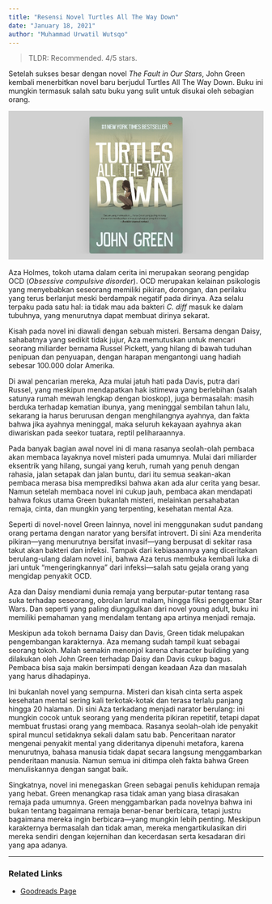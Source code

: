 ```yaml
---
title: "Resensi Novel Turtles All The Way Down"
date: "January 18, 2021"
author: "Muhammad Urwatil Wutsqo"
---
```


> TLDR: Recommended. 4/5 stars.

Setelah sukses besar dengan novel _The Fault in Our Stars_, John Green kembali menerbitkan novel baru berjudul Turtles All The Way Down. Buku ini mungkin termasuk salah satu buku yang sulit untuk disukai oleh sebagian orang.

![Turtles All The Way Down Cover](../../images/tatwd-cover.png)

Aza Holmes, tokoh utama dalam cerita ini merupakan seorang pengidap OCD (_Obsessive compulsive disorder_). OCD merupakan kelainan psikologis yang menyebabkan seseorang memiliki pikiran, dorongan, dan perilaku yang terus berlanjut meski berdampak negatif pada dirinya. Aza selalu terpaku pada satu hal: ia tidak mau ada bakteri _C. diff_ masuk ke dalam tubuhnya, yang menurutnya dapat membuat dirinya sekarat.

Kisah pada novel ini diawali dengan sebuah misteri. Bersama dengan Daisy, sahabatnya yang sedikit tidak jujur, Aza memutuskan untuk mencari seorang miliarder bernama Russel Pickett, yang hilang di bawah tuduhan penipuan dan penyuapan, dengan harapan mengantongi uang hadiah sebesar 100.000 dolar Amerika.

Di awal pencarian mereka, Aza mulai jatuh hati pada Davis, putra dari Russel, yang meskipun mendapatkan hak istimewa yang berlebihan (salah satunya rumah mewah lengkap dengan bioskop), juga bermasalah: masih berduka terhadap kematian ibunya, yang meninggal sembilan tahun lalu, sekarang ia harus berurusan dengan menghilangnya ayahnya, dan fakta bahwa jika ayahnya meninggal, maka seluruh kekayaan ayahnya akan diwariskan pada seekor tuatara, reptil peliharaannya.

Pada banyak bagian awal novel ini di mana rasanya seolah-olah pembaca akan membaca layaknya novel misteri pada umumnya. Mulai dari miliarder eksentrik yang hilang, sungai yang keruh, rumah yang penuh dengan rahasia, jalan setapak dan jalan buntu, dari itu semua seakan-akan pembaca merasa bisa memprediksi bahwa akan ada alur cerita yang besar. Namun setelah membaca novel ini cukup jauh, pembaca akan mendapati bahwa fokus utama Green bukanlah misteri, melainkan persahabatan remaja, cinta, dan mungkin yang terpenting, kesehatan mental Aza.

Seperti di novel-novel Green lainnya, novel ini menggunakan sudut pandang orang pertama dengan narator yang bersifat introvert. Di sini Aza menderita pikiran—yang menurutnya bersifat invasif—yang berpusat di sekitar rasa takut akan bakteri dan infeksi. Tampak dari kebiasaannya yang diceritakan berulang-ulang dalam novel ini, bahwa Aza terus membuka kembali luka di jari untuk “mengeringkannya” dari infeksi—salah satu gejala orang yang mengidap penyakit OCD.

Aza dan Daisy mendiami dunia remaja yang berputar-putar tentang rasa suka terhadap seseorang, obrolan larut malam, hingga fiksi penggemar Star Wars. Dan seperti yang paling diunggulkan dari novel young adult, buku ini memiliki pemahaman yang mendalam tentang apa artinya menjadi remaja.

Meskipun ada tokoh bernama Daisy dan Davis, Green tidak melupakan pengembangan karakternya. Aza memang sudah tampil kuat sebagai seorang tokoh. Malah semakin menonjol karena character building yang dilakukan oleh John Green terhadap Daisy dan Davis cukup bagus. Pembaca bisa saja makin bersimpati dengan keadaan Aza dan masalah yang harus dihadapinya.

Ini bukanlah novel yang sempurna. Misteri dan kisah cinta serta aspek kesehatan mental sering kali terkotak-kotak dan terasa terlalu panjang hingga 20 halaman. Di sini Aza terkadang menjadi narator berulang: ini mungkin cocok untuk seorang yang menderita pikiran repetitif, tetapi dapat membuat frustasi orang yang membaca. Rasanya seolah-olah ide penyakit spiral muncul setidaknya sekali dalam satu bab. Penceritaan narator mengenai penyakit mental yang dideritanya dipenuhi metafora, karena menurutnya, bahasa manusia tidak dapat secara langsung menggambarkan penderitaan manusia. Namun semua ini ditimpa oleh fakta bahwa Green menuliskannya dengan sangat baik.

Singkatnya, novel ini menegaskan Green sebagai penulis kehidupan remaja yang hebat. Green menangkap rasa tidak aman yang biasa dirasakan remaja pada umumnya. Green menggambarkan pada novelnya bahwa ini bukan tentang bagaimana remaja benar-benar berbicara, tetapi justru bagaimana mereka ingin berbicara—yang mungkin lebih penting. Meskipun karakternya bermasalah dan tidak aman, mereka mengartikulasikan diri mereka sendiri dengan kejernihan dan kecerdasan serta kesadaran diri yang apa adanya.

---

### Related Links

- [Goodreads Page](https://www.goodreads.com/book/show/39800802-turtles-all-the-way-down)
